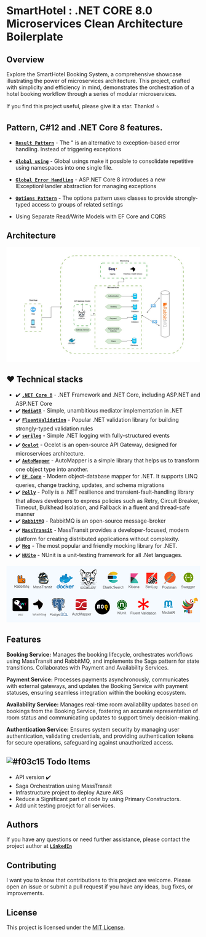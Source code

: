 # SmartHotel : .NET CORE 8.0 Microservices Clean Architecture Boilerplate

## Overview

Explore the SmartHotel Booking System, a comprehensive showcase illustrating the power of microservices architecture. This project, crafted with simplicity and efficiency in mind, demonstrates the orchestration of a hotel booking workflow through a series of modular microservices.

If you find this project useful, please give it a star. Thanks! ⭐


## Pattern, C#12 and .NET Core 8 features.

-  **[`Result Pattern`](https://www.milanjovanovic.tech/blog/functional-error-handling-in-dotnet-with-the-result-pattern)** - The " is an alternative to exception-based error handling. Instead of triggering exceptions
-  **[`Global using`](https://learn.microsoft.com/en-us/dotnet/csharp/language-reference/keywords/using-directive)** - Global usings make it possible to consolidate repetitive using namespaces into one single file.
  -  **[`Global Error Handling`](https://www.milanjovanovic.tech/blog/global-error-handling-in-aspnetcore-8)** - ASP.NET Core 8 introduces a new IExceptionHandler abstraction for managing exceptions

 -  **[`Options Pattern`](https://learn.microsoft.com/en-us/dotnet/core/extensions/options)** - The options pattern uses classes to provide strongly-typed access to groups of related settings
 -  Using Separate Read/Write Models with EF Core and CQRS

   

## Architecture
![techStack](Assets/archi-diag.jpg)  


## :hearts: Technical stacks


- ✔️ **[`.NET Core 8`](https://dotnet.microsoft.com/download)** - .NET Framework and .NET Core, including ASP.NET and ASP.NET Core
- ✔️ **[`MediatR`](https://github.com/jbogard/MediatR)** - Simple, unambitious mediator implementation in .NET
- ✔️ **[`FluentValidation`](https://github.com/FluentValidation/FluentValidation)** - Popular .NET validation library for building strongly-typed validation rules
- ✔️ **[`serilog`](https://github.com/serilog/serilog)** - Simple .NET logging with fully-structured events
- ✔️ **[`Ocelot`](https://github.com/ThreeMammals/Ocelot)** - Ocelot is an open-source API Gateway, designed for microservices architecture.
- ✔️ **[`AutoMapper`](https://automapper.org/)** - AutoMapper is a simple library that helps us to transform one object type into another.
- ✔️ **[`EF Core`](https://github.com/dotnet/efcore)** - Modern object-database mapper for .NET. It supports LINQ queries, change tracking, updates, and schema migrations
- ✔️ **[`Polly`](https://github.com/App-vNext/Polly)** - Polly is a .NET resilience and transient-fault-handling library that allows developers to express policies such as Retry, Circuit Breaker, Timeout, Bulkhead Isolation, and Fallback in a fluent and thread-safe manner
- ✔️ **[`RabbitMQ`](https://automapper.org)** - RabbitMQ is an open-source message-broker
- ✔️ **[`MassTransit`](https://masstransit.io/)** - MassTransit provides a developer-focused, modern platform for creating distributed applications without complexity.
- ✔️ **[`Mog`](https://github.com/devlooped/moq)** - The most popular and friendly mocking library for .NET.
- ✔️ **[`NUite`](https://nunit.org/)** - NUnit is a unit-testing framework for all .Net languages.

![techStack](Assets/techStack.png)  

## Features
 **Booking Service:**  Manages the booking lifecycle, orchestrates workflows using MassTransit and RabbitMQ, and implements the Saga pattern for state transitions. Collaborates with Payment and Availability Services.

**Payment Service:** Processes payments asynchronously, communicates with external gateways, and updates the Booking Service with payment statuses, ensuring seamless integration within the booking ecosystem. 

**Availability Service:** Manages real-time room availability updates based on bookings from the Booking Service, fostering an accurate representation of room status and communicating updates to support timely decision-making.

**Authentication Service:** Ensures system security by managing user authentication, validating credentials, and providing authentication tokens for secure operations, safeguarding against unauthorized access.

## ![#f03c15](https://placehold.co/15x15/f03c15/f03c15.png) Todo Items
- API version ✔️
- Saga Orchestration using MassTransit
- Infrastructure project to deploy Azure AKS
- Reduce a Significant part of code by using Primary Constructors.
- Add unit testing proejct for all services.

## Authors

If you have any questions or need further assistance, please contact the project author at **[`LinkedIn`](https://www.linkedin.com/in/askarmus/)**

## Contributing

I want you to know that contributions to this project are welcome. Please open an issue or submit a pull request if you have any ideas, bug fixes, or improvements.  

## License

This project is licensed under the [MIT License](LICENSE).
